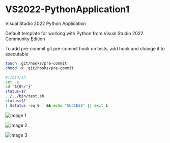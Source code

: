 # VS2022-PythonApplication1
Visual Studio 2022 Python Application

Default template for working with Python from Visual Studio 2022 Community Edition

To add pre-commit git pre-commit hook on tests, add hook and change it to executable

```bash
touch .git/hooks/pre-commit
chmod +x .git/hooks/pre-commit
```

```bash
#!/bin/sh
set -e
cd "${0%/*}"
status=$?
../../bin/test.sh
status=$?
[ $status -eq 0 ] && echo "SUCCESS" || exit 1
```


![image 1](https://user-images.githubusercontent.com/383256/144722732-0b934168-f2e2-4de8-bc45-4c34765421c0.png)

![image 2](https://user-images.githubusercontent.com/383256/144722759-560f6dc5-8db1-4220-81c3-8ca27f71f64a.png)

![image 3](https://user-images.githubusercontent.com/383256/144722778-9dc58f4a-2a0a-40cb-a528-cf74af00ffa2.png)

